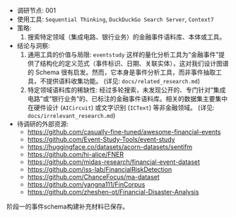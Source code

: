 - 调研节点: 001
- 使用工具: `Sequential Thinking`, `DuckDuckGo Search Server`, `Context7`
- 策略:
  1. 搜索特定领域（集成电路、银行业务）的金融事件语料库、本体或工具。
- 结论与洞察:
  1. 通用工具的价值与局限: `eventstudy` 这样的量化分析工具为“金融事件”提供了结构化的定义范式（事件标识、日期、关联实体），这对我们设计图谱的 Schema 很有启发。然而，它本身是事件分析工具，而非事件抽取工具，不提供语料收集功能。 (详见: `docs/related_research.md`)
  2. 特定领域语料库的稀缺性: 经过多轮搜索，未发现公开的、专门针对“集成电路”或“银行业务”的、已标注的金融事件语料库。相关的数据集主要集中在硬件设计 (`AICircuit`) 或文字识别 (`ICText`) 等非金融领域。 (详见: `docs/irrelevant_research.md`)
- 待调研的外部资源:
  - https://github.com/casually-fine-tuned/awesome-financial-events
  - https://github.com/Event-Study-Tools/event-study
  - https://huggingface.co/datasets/acorn-datasets/sentifm
  - https://github.com/hi-alice/FNER
  - https://github.com/midas-research/financial-event-dataset
  - https://github.com/iss-lab/FinancialRiskDetection
  - https://github.com/ChanceFocus/ma-dataset
  - https://github.com/yangna111/FinCorpus
  - https://github.com/zheshen-ot/Financial-Disaster-Analysis

阶段一的事件schema构建补充材料已保存。